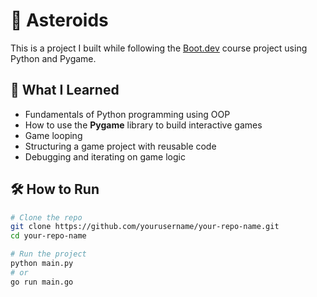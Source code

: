 # 📘 Asteroids

This is a project I built while following the [Boot.dev](https://boot.dev) course project using Python and Pygame.

## 🚀 What I Learned

- Fundamentals of Python programming using OOP
- How to use the **Pygame** library to build interactive games
- Game looping
- Structuring a game project with reusable code
- Debugging and iterating on game logic

## 🛠️ How to Run

```bash
# Clone the repo
git clone https://github.com/yourusername/your-repo-name.git
cd your-repo-name

# Run the project
python main.py
# or
go run main.go
